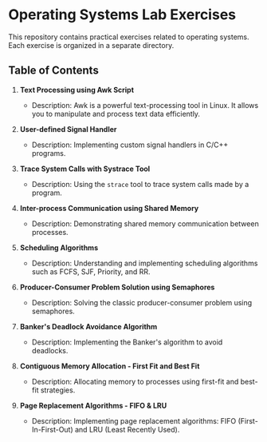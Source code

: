 # Operating Systems Lab Exercises

This repository contains practical exercises related to operating systems. Each exercise is organized in a separate directory.

## Table of Contents

1. **Text Processing using Awk Script**
   - Description: Awk is a powerful text-processing tool in Linux. It allows you to manipulate and process text data efficiently.

2. **User-defined Signal Handler**
   - Description: Implementing custom signal handlers in C/C++ programs.

3. **Trace System Calls with Systrace Tool**
   - Description: Using the `strace` tool to trace system calls made by a program.

4. **Inter-process Communication using Shared Memory**
   - Description: Demonstrating shared memory communication between processes.

5. **Scheduling Algorithms**
   - Description: Understanding and implementing scheduling algorithms such as FCFS, SJF, Priority, and RR.

6. **Producer-Consumer Problem Solution using Semaphores**
   - Description: Solving the classic producer-consumer problem using semaphores.

7. **Banker's Deadlock Avoidance Algorithm**
   - Description: Implementing the Banker's algorithm to avoid deadlocks.

8. **Contiguous Memory Allocation - First Fit and Best Fit**
   - Description: Allocating memory to processes using first-fit and best-fit strategies.

9. **Page Replacement Algorithms - FIFO & LRU**
   - Description: Implementing page replacement algorithms: FIFO (First-In-First-Out) and LRU (Least Recently Used).
